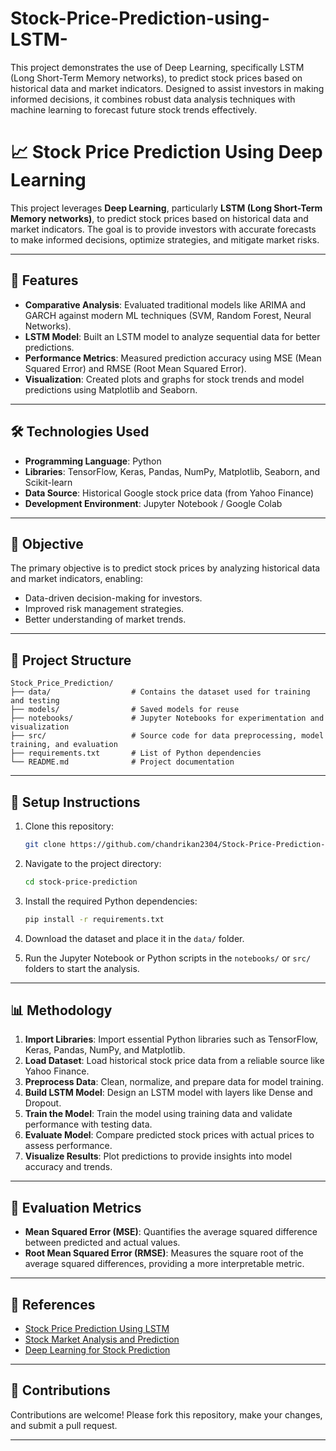 # Stock-Price-Prediction-using-LSTM-
This project demonstrates the use of Deep Learning, specifically LSTM (Long Short-Term Memory networks), to predict stock prices based on historical data and market indicators. Designed to assist investors in making informed decisions, it combines robust data analysis techniques with machine learning to forecast future stock trends effectively.  

# 📈 Stock Price Prediction Using Deep Learning

This project leverages **Deep Learning**, particularly **LSTM (Long Short-Term Memory networks)**, to predict stock prices based on historical data and market indicators. The goal is to provide investors with accurate forecasts to make informed decisions, optimize strategies, and mitigate market risks.

---

## 🚀 Features

- **Comparative Analysis**: Evaluated traditional models like ARIMA and GARCH against modern ML techniques (SVM, Random Forest, Neural Networks).
- **LSTM Model**: Built an LSTM model to analyze sequential data for better predictions.
- **Performance Metrics**: Measured prediction accuracy using MSE (Mean Squared Error) and RMSE (Root Mean Squared Error).
- **Visualization**: Created plots and graphs for stock trends and model predictions using Matplotlib and Seaborn.

---

## 🛠 Technologies Used

- **Programming Language**: Python
- **Libraries**: TensorFlow, Keras, Pandas, NumPy, Matplotlib, Seaborn, and Scikit-learn
- **Data Source**: Historical Google stock price data (from Yahoo Finance)
- **Development Environment**: Jupyter Notebook / Google Colab

---

## 📌 Objective

The primary objective is to predict stock prices by analyzing historical data and market indicators, enabling:
- Data-driven decision-making for investors.
- Improved risk management strategies.
- Better understanding of market trends.

---

## 📂 Project Structure

```
Stock_Price_Prediction/
├── data/                  # Contains the dataset used for training and testing
├── models/                # Saved models for reuse
├── notebooks/             # Jupyter Notebooks for experimentation and visualization
├── src/                   # Source code for data preprocessing, model training, and evaluation
├── requirements.txt       # List of Python dependencies
└── README.md              # Project documentation
```

---

## 🔧 Setup Instructions

1. Clone this repository:
   ```bash
   git clone https://github.com/chandrikan2304/Stock-Price-Prediction-using-LSTM-.git
   ```

2. Navigate to the project directory:
   ```bash
   cd stock-price-prediction
   ```

3. Install the required Python dependencies:
   ```bash
   pip install -r requirements.txt
   ```

4. Download the dataset and place it in the `data/` folder.

5. Run the Jupyter Notebook or Python scripts in the `notebooks/` or `src/` folders to start the analysis.

---

## 📊 Methodology

1. **Import Libraries**: Import essential Python libraries such as TensorFlow, Keras, Pandas, NumPy, and Matplotlib.
2. **Load Dataset**: Load historical stock price data from a reliable source like Yahoo Finance.
3. **Preprocess Data**: Clean, normalize, and prepare data for model training.
4. **Build LSTM Model**: Design an LSTM model with layers like Dense and Dropout.
5. **Train the Model**: Train the model using training data and validate performance with testing data.
6. **Evaluate Model**: Compare predicted stock prices with actual prices to assess performance.
7. **Visualize Results**: Plot predictions to provide insights into model accuracy and trends.

---

## 🧪 Evaluation Metrics

- **Mean Squared Error (MSE)**: Quantifies the average squared difference between predicted and actual values.
- **Root Mean Squared Error (RMSE)**: Measures the square root of the average squared differences, providing a more interpretable metric.

---

## 📖 References

- [Stock Price Prediction Using LSTM](https://www.researchgate.net/publication/380494066_STOCK_PRICE_PREDICTION_USING_LSTM)
- [Stock Market Analysis and Prediction](https://www.researchgate.net/publication/379811995_Stock_Market_Analysis_and_Prediction_Using_LSTM_A_Case_Study_on_Technology_Stocks)
- [Deep Learning for Stock Prediction](https://ojs.sgsci.org/journals/iaet/article/view/162)

---

## 🤝 Contributions

Contributions are welcome! Please fork this repository, make your changes, and submit a pull request.

---



